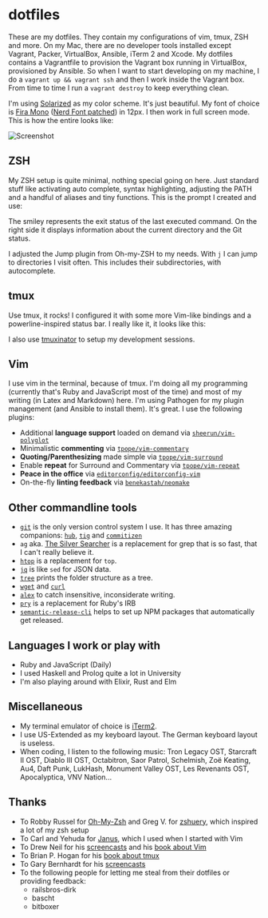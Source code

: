 # dotfiles

These are my dotfiles. They contain my configurations of vim, tmux, ZSH and more. On my Mac, there are no developer tools installed except Vagrant, Packer, VirtualBox, Ansible, iTerm 2 and Xcode. My dotfiles contains a Vagrantfile to provision the Vagrant box running in VirtualBox, provisioned by Ansible. So when I want to start developing on my machine, I do a `vagrant up && vagrant ssh` and then I work inside the Vagrant box. From time to time I run a `vagrant destroy` to keep everything clean.

I'm using [Solarized](http://ethanschoonover.com/solarized) as my color scheme. It's just beautiful. My font of choice is [Fira Mono](https://mozilla.github.io/Fira) ([Nerd Font patched](https://github.com/ryanoasis/nerd-fonts)) in 12px. I then work in full screen mode. This is how the entire looks like:

![Screenshot](http://images.dohmen.io/dotfiles.png)

## ZSH

My ZSH setup is quite minimal, nothing special going on here. Just standard stuff like activating auto complete, syntax highlighting, adjusting the PATH and a handful of aliases and tiny functions. This is the prompt I created and use:

The smiley represents the exit status of the last executed command. On the right side it displays information about the current directory and the Git status.

I adjusted the Jump plugin from Oh-my-ZSH to my needs. With `j` I can jump to directories I visit often. This includes their subdirectories, with autocomplete.

## tmux

Use tmux, it rocks!
I configured it with some more Vim-like bindings and a powerline-inspired status bar. I really like it, it looks like this:

I also use [tmuxinator](https://github.com/aziz/tmuxinator) to setup my development sessions.

## Vim

I use vim in the terminal, because of tmux. I'm doing all my programming (currently that's Ruby and JavaScript most of the time) and most of my writing (in Latex and Markdown) here. I'm using Pathogen for my plugin management (and Ansible to install them). It's great. I use the following plugins:

* Additional **language support** loaded on demand via [`sheerun/vim-polyglot`](https://github.com/sheerun/vim-polyglot)
* Minimalistic **commenting** via [`tpope/vim-commentary`](https://github.com/tpope/vim-commentary)
* **Quoting/Parenthesizing** made simple via [`tpope/vim-surround`](https://github.com/tpope/vim-surround)
* Enable **repeat** for Surround and Commentary via [`tpope/vim-repeat`](https://github.com/tpope/vim-repeat)
* **Peace in the office** via [`editorconfig/editorconfig-vim`](https://github.com/editorconfig/editorconfig-vim)
* On-the-fly **linting feedback** via [`benekastah/neomake`](https://github.com/benekastah/neomake)

## Other commandline tools

* [`git`](https://www.git-scm.com) is the only version control system I use. It has three amazing companions: [`hub`](http://hub.github.com), [`tig`](http://jonas.nitro.dk/tig) and [`commitizen`](https://commitizen.github.io/cz-cli)
* `ag` aka. [The Silver Searcher](https://github.com/ggreer/the_silver_searcher) is a replacement for grep that is so fast, that I can't really believe it.
* [`htop`](https://github.com/max-horvath/htop-osx) is a replacement for `top`.
* [`jq`](http://stedolan.github.io/jq) is like `sed` for JSON data.
* [`tree`](http://mama.indstate.edu/users/ice/tree) prints the folder structure as a tree.
* [`wget`](http://www.gnu.org/software/wget) and [`curl`](http://curl.haxx.se)
* [`alex`](http://alexjs.com) to catch insensitive, inconsiderate writing.
* [`pry`](http://pryrepl.org) is a replacement for Ruby's IRB
* [`semantic-release-cli`](https://github.com/semantic-release/semantic-release) helps to set up NPM packages that automatically get released.

## Languages I work or play with

* Ruby and JavaScript (Daily)
* I used Haskell and Prolog quite a lot in University
* I'm also playing around with Elixir, Rust and Elm

## Miscellaneous

* My terminal emulator of choice is [iTerm2](http://www.iterm2.com).
* I use US-Extended as my keyboard layout. The German keyboard layout is useless.
* When coding, I listen to the following music: Tron Legacy OST, Starcraft II OST, Diablo III OST, Octabitron, Saor Patrol, Schelmish, Zoë Keating, Au4, Daft Punk, LukHash, Monument Valley OST, Les Revenants OST, Apocalyptica, VNV Nation...

## Thanks

* To Robby Russel for [Oh-My-Zsh](https://github.com/robbyrussell/oh-my-zsh) and Greg V. for [zshuery](https://github.com/myfreeweb/zshuery), which inspired a lot of my zsh setup
* To Carl and Yehuda for [Janus](https://github.com/carlhuda/janus), which I used when I started with Vim
* To Drew Neil for his [screencasts](http://vimcasts.org) and his [book about Vim](http://pragprog.com/book/dnvim/practical-vim)
* To Brian P. Hogan for his [book about tmux](http://pragprog.com/book/bhtmux/tmux)
* To Gary Bernhardt for his [screencasts](https://www.destroyallsoftware.com/screencasts)
* To the following people for letting me steal from their dotfiles or providing feedback:
  * railsbros-dirk
  * bascht
  * bitboxer
